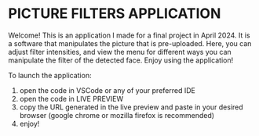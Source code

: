 # PICTURE FILTERS APPLICATION

Welcome! This is an application I made for a final project in April 2024. It is a software that manipulates the picture that is pre-uploaded. Here, you can adjust filter intensities, and view the menu for different ways you can manipulate the filter of the detected face. Enjoy using the application!

To launch the application:
1. open the code in VSCode or any of your preferred IDE
2. open the code in LIVE PREVIEW
3. copy the URL generated in the live preview and paste in your desired browser (google chrome or mozilla firefox is recommended)
4. enjoy!